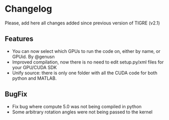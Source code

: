 Changelog
======

Please, add here all changes added since previous version of TIGRE (v2.1)

## Features

- You can now select which GPUs to run the code on, either by name, or GPUid. By @genusn
- Improved compilation, now there is no need to edit setup.py/xml files for your GPU/CUDA SDK
- Unify source: there is only one folder with all the CUDA code for both python and MATLAB. 

## BugFix

- Fix bug where compute 5.0 was not being compiled in python
- Some arbitrary rotation angles were not being passed to the kernel 
